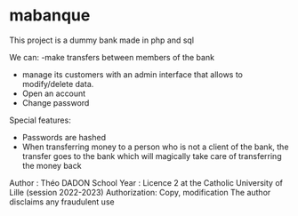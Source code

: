 # mabanque

This project is a dummy bank made in php and sql

We can:
-make transfers between members of the bank
- manage its customers with an admin interface that allows to modify/delete data.
- Open an account
- Change password

Special features:
- Passwords are hashed 
- When transferring money to a person who is not a client of the bank, 
  the transfer goes to the bank which will magically take care of transferring the money back

Author : Théo DADON 
School Year : Licence 2 at the Catholic University of Lille (session 2022-2023)
Authorization: Copy, modification
The author disclaims any fraudulent use

